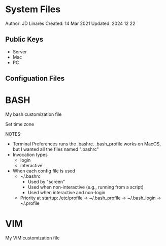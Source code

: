 # System Files
Author: JD Linares
Created: 14 Mar 2021
Updated:  2024 12 22

## Public Keys
- Server
- Mac  
- PC

## Configuation Files
# BASH
My bash customization file  

Set time zone

NOTES:   
* Terminal Preferences runs the .bashrc. .bash_profile works on MacOS, but I wanted all the files named ".bashrc"
* Invocation types
	* login
	* interactive
* When each config file is used
	* ~/.bashrc
		* Used by "screen"
		* Used when non-interactive (e.g., running from a script)
		* Used when interactive and non-login
	* Priority at startup: /etc/profile -> ~/.bash_profile -> ~/.bash_login -> ~/.profile


# VIM
My VIM customization file


